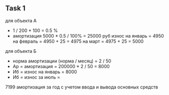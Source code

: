 

## Task 1

для объекта А
- 1 / 200 * 100 = 0.5 %
- амортизация 5000 * 0.5 / 100% = 25000 руб
износ на январь = 4950
на февраль = 4950 + 25 = 4975
на март = 4975 + 25 = 5000


для объекта Б
- норма амортизации (норма / месяц) = 2 / 50
- Ар = амортизация = 200000 * 2 / 50 = 8000
- Иб = износ на январь = 8000
- Иб = износ за июль = 



7199 амортизация за год с учетом ввода и вывода основных средств